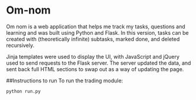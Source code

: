 # Om-nom
Om nom is a web application that helps me track my tasks, questions and learning and was built using Python and Flask. In this version, tasks can be created with (theoretically infinite) subtasks, marked done, and deleted recursively.

Jinja templates were used to display the UI, with JavaScript and jQuery used to send requests to the Flask server. The server updated the data, and sent back full HTML sections to swap out as a way of updating the page.



##Instructions to run
To run the trading module:
```console
python run.py
```
